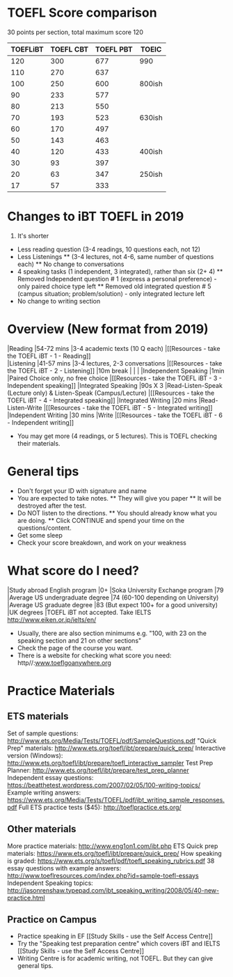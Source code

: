 # TOEFL Score comparison
30 points per section, total maximum score 120

|TOEFLiBT    |TOEFL CBT  |TOEFL PBT      |TOEIC          
|------------|-----------|---------------|-----
|120         |300        |677            |990
|110         |270        |637            |
|100         |250        |600            |800ish
|90          |233        |577            |               
|80          |213        |550            |
|70          |193        |523            |630ish
|60          |170        |497            |
|50          |143        |463            |
|40          |120        |433            |400ish
|30          |93         |397            |
|20          |63         |347            |250ish
|17          |57         |333            |               

# Changes to iBT TOEFL in 2019
1) It's shorter
* Less reading question  (3-4 readings, 10 questions each, not 12)
* Less Listenings 
** (3-4 lectures, not 4-6, same number of questions each)
** No change to conversations
* 4 speaking tasks (1 independent,  3 integrated), rather than six (2+ 4)
** Removed Independent question # 1 (express a personal preference)  - only paired choice  type left
** Removed old integrated question # 5 (campus situation; problem/solution) - only integrated lecture left
* No change to writing section


# Overview (New format from 2019)
|Reading                 |54-72 mins     |3-4 academic texts (10 Q each)                    |[[Resources - take the TOEFL iBT - 1 - Reading]]           
|Listening               |41-57 mins     |3-4 lectures, 2-3 conversations                   |[[Resources - take the TOEFL iBT - 2 - Listening]]
|10m break               |               |                                                  |
|Independent Speaking    |1min           |Paired Choice only, no free choice                |[[Resources - take the TOEFL iBT - 3 - Independent speaking]]
|Integrated Speaking     |90s X 3        |Read-Listen-Speak (Lecture only) & Listen-Speak (Campus/Lecture) |[[Resources - take the TOEFL iBT - 4 - Integrated speaking]]
|Integrated Writing      |20 mins        |Read-Listen-Write                                 |[[Resources - take the TOEFL iBT - 5 - Integrated writing]]
|Independent Writing     |30 mins        |Write                                             |[[Resources - take the TOEFL iBT - 6 - Independent writing]]

* You may get more (4 readings, or 5 lectures). This is TOEFL checking their materials. 



# General tips
* Don't forget your ID with signature and name
* You are expected to take notes. 
** They will give you paper
** It will be destroyed after the test. 
* Do NOT listen to the directions. 
** You should already know what you are doing. 
** Click CONTINUE and spend your time on the questions/content.
* Get some sleep
* Check your score breakdown, and work on your weakness

# What score do I need?
|Study abroad English program       |0+ 
|Soka University Exchange program   |79
|Average US undergraduate degree    |74 (60-100 depending on University)
|Average US graduate degree         |83 (But expect 100+  for a good university)
|UK degrees                         |TOEFL iBT not accepted. Take IELTS http://www.eiken.or.jp/ielts/en/

* Usually, there are also section minimums e.g. "100, with 23 on the speaking section and 21 on other sections"
* Check the page of the course you want.
* There is a website for checking what score you need: http//:www.toeflgoanywhere.org

# Practice Materials
## ETS materials
Set of sample questions:        http://www.ets.org/Media/Tests/TOEFL/pdf/SampleQuestions.pdf
"Quick Prep" materials:         http://www.ets.org/toefl/ibt/prepare/quick_prep/
Interactive version (Windows):  http://www.ets.org/toefl/ibt/prepare/toefl_interactive_sampler
Test Prep Planner:              http://www.ets.org/toefl/ibt/prepare/test_prep_planner
Independent essay questions:    https://beatthetest.wordpress.com/2007/02/05/100-writing-topics/
Example writing answers:        https://www.ets.org/Media/Tests/TOEFL/pdf/ibt_writing_sample_responses.pdf
Full ETS practice tests ($45):  http://toeflpractice.ets.org/ 

## Other materials
More practice materials:    http://www.eng1on1.com/ibt.php
ETS Quick prep materials:   https://www.ets.org/toefl/ibt/prepare/quick_prep/
How speaking is graded:     https://www.ets.org/s/toefl/pdf/toefl_speaking_rubrics.pdf
38 essay questions with example answers: http://www.toeflresources.com/index.php?id=sample-toefl-essays
Independent Speaking topics: http://jasonrenshaw.typepad.com/ibt_speaking_writing/2008/05/40-new-practice.html

## Practice on Campus
* Practice speaking in  EF [[Study Skills - use the Self Access Centre]]
* Try the "Speaking test preparation centre" which covers iBT and IELTS [[Study Skills - use the Self Access Centre]]
* Writing Centre is for academic writing, not TOEFL. But they can give general tips. 
